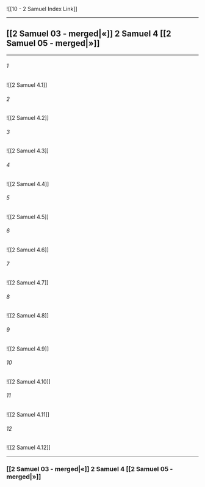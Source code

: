 ![[10 - 2 Samuel Index Link]]

---
##  [[2 Samuel 03 - merged|«]] 2 Samuel 4 [[2 Samuel 05 - merged|»]]

---

###### 1
![[2 Samuel 4.1]] 

###### 2
![[2 Samuel 4.2]] 

###### 3
![[2 Samuel 4.3]] 

###### 4
![[2 Samuel 4.4]]

###### 5 
![[2 Samuel 4.5]] 

###### 6
![[2 Samuel 4.6]] 

###### 7
![[2 Samuel 4.7]] 

###### 8
![[2 Samuel 4.8]] 

###### 9
![[2 Samuel 4.9]] 

###### 10
![[2 Samuel 4.10]] 

###### 11
![[2 Samuel 4.11]] 

###### 12
![[2 Samuel 4.12]]


---
###  [[2 Samuel 03 - merged|«]] 2 Samuel 4 [[2 Samuel 05 - merged|»]]